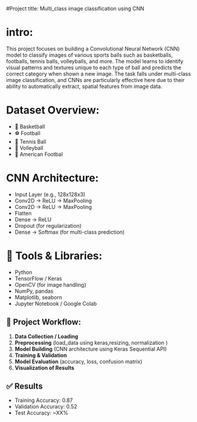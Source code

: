 #Project title:
  Multi_class image classification using CNN

# intro:
 This project focuses on building a Convolutional Neural Network (CNN) model to classify images of various sports balls such as basketballs,
 footballs, tennis balls, volleyballs, and more.
 The model learns to identify visual patterns and textures unique to each type of ball and predicts the correct category when shown a new image.
 The task falls under multi-class image classification, and CNNs are particularly effective here due to their ability to automatically extract,
 spatial features from image data.

# Dataset Overview:
 - 🏀 Basketball  
 - ⚽ Football  
 - 🎾 Tennis Ball  
 - 🏐 Volleyball  
 - 🏈 American Footbal

# CNN Architecture:
 - Input Layer (e.g., 128x128x3)
 - Conv2D → ReLU → MaxPooling
 - Conv2D → ReLU → MaxPooling
 - Flatten
 - Dense → ReLU
 - Dropout (for regularization)
 - Dense → Softmax (for multi-class prediction)

# 🔧 Tools & Libraries:

- Python  
- TensorFlow / Keras  
- OpenCV (for image handling)  
- NumPy, pandas  
- Matplotlib, seaborn  
- Jupyter Notebook / Google Colab

## 🚀 Project Workflow:
1. **Data Collection / Loading**  
2. **Preprocessing** (load_data using keras,resizing, normalization )  
3. **Model Building** (CNN architecture using Keras Sequential API)  
4. **Training & Validation**  
5. **Model Evaluation** (accuracy, loss, confusion matrix)  
6. **Visualization of Results**

## ✅ Results

- Training Accuracy: 0.87 
- Validation Accuracy: 0.52 
- Test Accuracy: ~XX%






